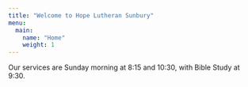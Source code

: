 ```yaml
---
title: "Welcome to Hope Lutheran Sunbury"
menu:
  main:
    name: "Home"
    weight: 1
---
```

Our services are Sunday morning at 8:15 and 10:30, with Bible Study at 9:30.
